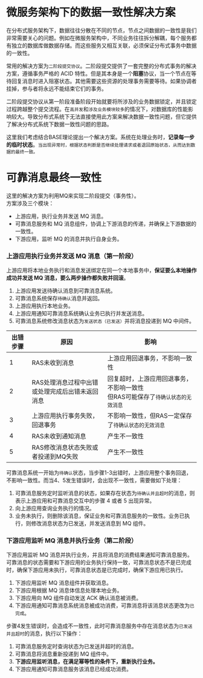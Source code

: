 # 微服务架构下的数据一致性解决方案

在分布式服务架构下，数据往往分散在不同的节点，节点之间数据的一致性是我们非常需要关心的问题。例如在微服务架构中，不同业务往往拆分解耦，每个服务都有独立的数据库做数据存储。而这些服务又相互关联，必须保证分布式事务中数据的一致性。  

常用的解决方案为`二阶段提交协议`。二阶段提交提供了一套完整的分布式事务的解决方案，遵循事务严格的 ACID 特性。但是其本身是一个**阻塞**协议，当一个节点在等待回复消息时进入阻塞状态。其他需要这些资源的处理事务需要等待。如果协调者挂掉，参与者将永远不能结束它们的事务。  

二阶段提交协议从第一阶段准备阶段开始就要将所涉及的业务数据锁定，并且锁定过程跨越整个提交流程。在`高并发`和`涉及业务模块较多`的情况下，对数据库的性能影响较大。导致分布式系统下无法直接使用此方案来解决数据一致性问题，但它提供了解决分布式系统下数据一致性问题的思路。

这里我们考虑结合BASE理论提出一个解决方案。系统在处理业务时，**记录每一步的临时状态**。`当出现异常时，根据状态判断是否继续处理请求或者退回原始状态，从而达到数据的最终一致。`

# 可靠消息最终一致性
这里的解决方案为利用MQ来实现二阶段提交（事务性）。  
方案涉及三个模块：
* 上游应用，执行业务并发送 MQ 消息。
* 可靠消息服务和 MQ 消息组件，协调上下游消息的传递，并确保上下游数据的一致性。
* 下游应用，监听 MQ 的消息并执行自身业务。

### 上游应用执行业务并发送 MQ 消息（第一阶段）
上游应用将本地业务执行和消息发送绑定在同一个本地事务中，**保证要么本地操作成功并发送 MQ 消息，要么两步操作都失败并回滚**。  
1. 上游应用发送待确认消息到可靠消息系统。
2. 可靠消息系统保存`待确认`消息并返回。
3. 上游应用执行本地业务。
4. 上游应用通知可靠消息系统确认业务已执行并发送消息。
5. 可靠消息系统修改消息状态为`发送状态（已发送）`并将消息投递到 MQ 中间件。

| 出错步骤 | 原因                                                | 影响                                                                              |
| -------- | --------------------------------------------------- | --------------------------------------------------------------------------------- |
| 1        | RAS未收到消息                                       | 上游应用回退事务，不影响一致性                                                    |
| 2        | RAS处理消息过程中出错<br>或处理完成后出错未返回消息 | 回复超时，上游应用回退事务，不影响一致性<br>但RAS可能保存了`待确认状态的无效消息` |
| 3        | 上游应用执行事务失败，回退事务                      | 不影响一致性，但RAS一定保存了`待确认状态的无效消息`                               |
| 4        | RAS未收到通知消息                                   | 产生不一致性                                                                      |
| 5        | RAS修改消息状态失败或者投递到MQ失败                 | 产生不一致性                                                                      |

可靠消息系统一开始为`待确认`状态，当步骤1-3出错时，上游应用整个事务回退，不影响一致性。而当4、5发生错误时，会出现不一致性，需要做如下处理：  
1. 可靠消息服务定时监听消息的状态，如果存在状态为`待确认并且超时`的消息，则表示上游应用和可靠消息交互中的步骤 4 或者 5 出现异常。
2. 向上游应用查询业务执行的情况。
3. 业务未执行，则删除该消息，保证业务和可靠消息服务的一致性。业务已执行，则修改消息状态为已发送，并发送消息到 MQ 组件。

### 下游应用监听 MQ 消息并执行业务（第二阶段）
下游应用监听 MQ 消息并执行业务，并且将消息的消费结果通知可靠消息服务。  
可靠消息的状态需要和下游应用的业务执行保持一致，可靠消息状态不是已完成时，确保下游应用未执行，可靠消息状态是已完成时，确保下游应用已执行。  

1. 下游应用监听 MQ 消息组件并获取消息。
2. 下游应用根据 MQ 消息体信息处理本地业务。
3. 下游应用向 MQ 组件自动发送 ACK 确认消息被消费。
4. 下游应用通知可靠消息系统消息被成功消费，可靠消息将该消息状态更改为`已完成`。

步骤4发生错误时，会造成不一致性，此时可靠消息服务中存在消息状态为`已发送并且超时`的消息，执行以下操作：  
1. 可靠消息服务定时查询状态为已发送并超时的消息。
2. 可靠消息将消息重新投递到 MQ 组件中。
3. **下游应用监听消息，在满足幂等性的条件下，重新执行业务。**
4. 下游应用通知可靠消息服务该消息已经成功消费。